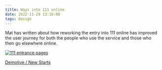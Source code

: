 ```yaml
---
title: Ways into 111 online
date: 2022-11-29 13:16:08
tags: design
---
```

Mat has written about how reworking the entry into 111 online has improved the user journey for both the people who use the service and those who then go elsewhere online.

[![111 entrance pages](/images/demotive-111-new-starts.png)](/images/demotive-111-new-starts.png)


[Demotive / New Starts](https://demotive.com/posts/2022/11/25/new-starts/)